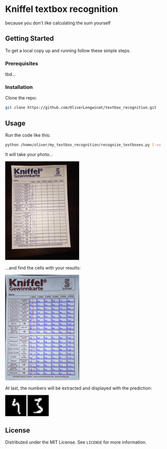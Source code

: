 # Kniffel textbox recognition

because you don't like calculating the sum yourself


<!-- GETTING STARTED -->
## Getting Started

To get a local copy up and running follow these simple steps.

### Prerequisites

tbd...

### Installation

<!-- 1. Clone the repo -->
Clone the repo:
   ```sh
   git clone https://github.com/OliverLengwinat/textbox_recognition.git
   ```

<!--2. Install NPM packages
   ```sh
   npm install
   ```
-->



<!-- USAGE EXAMPLES -->
## Usage

Run the code like this:
   ```sh
   python /home/oliver/my_textbox_recognition/recognize_textboxes.py [-vv]
   ```

It will take your photo...

<img src="input.png" alt="input" width="238">

...and find the cells with your results:

<img src="annotated.png" alt="annotated image" width="238">


At last, the numbers will be extracted and displayed with the prediction:

<img src="field_6_digit_3.png" alt="extracted number 1">
<img src="field_16_digit_2.png" alt="extracted number 2">


<!-- CONTRIBUTING -->
<!--
## Contributing

Contributions are what make the open source community such an amazing place to be learn, inspire, and create. Any contributions you make are **greatly appreciated**.

1. Fork the Project
2. Create your Feature Branch (`git checkout -b feature/AmazingFeature`)
3. Commit your Changes (`git commit -m 'Add some AmazingFeature'`)
4. Push to the Branch (`git push origin feature/AmazingFeature`)
5. Open a Pull Request
-->


<!-- LICENSE -->
## License

Distributed under the MIT License. See `LICENSE` for more information.



<!-- CONTACT -->
<!--
## Contact

Your Name - [@twitter_handle](https://twitter.com/twitter_handle) - email

Project Link: [https://github.com/github_username/repo_name](https://github.com/github_username/repo_name)
-->


<!-- ACKNOWLEDGEMENTS -->
<!--
## Acknowledgements

* []()
* []()
* []()
-->



<!-- MARKDOWN LINKS & IMAGES -->
<!-- https://www.markdownguide.org/basic-syntax/#reference-style-links 
[contributors-shield]: https://img.shields.io/github/contributors/github_username/repo.svg?style=for-the-badge
[contributors-url]: https://github.com/github_username/repo/graphs/contributors
[forks-shield]: https://img.shields.io/github/forks/github_username/repo.svg?style=for-the-badge
[forks-url]: https://github.com/github_username/repo/network/members
[stars-shield]: https://img.shields.io/github/stars/github_username/repo.svg?style=for-the-badge
[stars-url]: https://github.com/github_username/repo/stargazers
[issues-shield]: https://img.shields.io/github/issues/github_username/repo.svg?style=for-the-badge
[issues-url]: https://github.com/github_username/repo/issues
[license-shield]: https://img.shields.io/github/license/github_username/repo.svg?style=for-the-badge
[license-url]: https://github.com/github_username/repo/blob/master/LICENSE.txt
[linkedin-shield]: https://img.shields.io/badge/-LinkedIn-black.svg?style=for-the-badge&logo=linkedin&colorB=555
[linkedin-url]: https://linkedin.com/in/github_username
-->